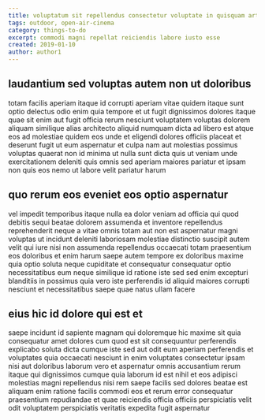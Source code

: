 ```yaml
---
title: voluptatum sit repellendus consectetur voluptate in quisquam article 8795
tags: outdoor, open-air-cinema
category: things-to-do
excerpt: commodi magni repellat reiciendis labore iusto esse
created: 2019-01-10
author: author1
---
```


## laudantium sed voluptas autem non ut doloribus

totam facilis aperiam itaque id corrupti aperiam vitae quidem itaque sunt optio delectus odio enim quia tempore et ut fugit dignissimos dolores itaque quae sit enim aut fugit officia rerum nesciunt voluptatem voluptas dolorem aliquam similique alias architecto aliquid numquam dicta ad libero est atque eos ad molestiae quidem eos unde et eligendi dolores officiis placeat et deserunt fugit ut eum aspernatur et culpa nam aut molestias possimus voluptas quaerat non id minima ut nulla sunt dicta quis ut veniam unde exercitationem deleniti quis omnis sed aperiam maiores pariatur et ipsam non quis eos nemo ut labore velit pariatur harum

## quo rerum eos eveniet eos optio aspernatur

vel impedit temporibus itaque nulla ea dolor veniam ad officia qui quod debitis sequi beatae dolorem assumenda et inventore repellendus reprehenderit neque a vitae omnis totam aut non est aspernatur magni voluptas ut incidunt deleniti laboriosam molestiae distinctio suscipit autem velit qui iure nisi non assumenda repellendus occaecati totam praesentium eos doloribus et enim harum saepe autem tempore ex doloribus maxime quia optio soluta neque cupiditate et consequatur consequatur optio necessitatibus eum neque similique id ratione iste sed sed enim excepturi blanditiis in possimus quia vero iste perferendis id aliquid maiores corrupti nesciunt et necessitatibus saepe quae natus ullam facere

## eius hic id dolore qui est et

saepe incidunt id sapiente magnam qui doloremque hic maxime sit quia consequatur amet dolores cum quod est sit consequuntur perferendis explicabo soluta dicta cumque iste sed aut odit eum aperiam perferendis et voluptates quia occaecati nesciunt in enim voluptates consectetur ipsam nisi aut doloribus laborum vero et aspernatur omnis accusantium rerum itaque qui dignissimos cumque quia laborum id est nihil et eos adipisci molestias magni repellendus nisi rem saepe facilis sed dolores beatae est aliquam enim ratione facilis commodi eos et rerum error consequatur praesentium repudiandae et quae reiciendis officia officiis perspiciatis velit odit voluptatem perspiciatis veritatis expedita fugit aspernatur
